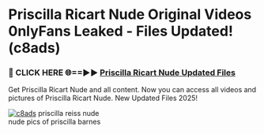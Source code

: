 # Priscilla Ricart Nude Original Videos 0nlyFans Leaked - Files Updated! (c8ads)

<h3>🔴 CLICK HERE 🌐==►► <a href="https://tinyurl.com/yc6ubb5a" rel="nofollow">Priscilla Ricart Nude Updated Files</a></h3>

Get Priscilla Ricart Nude and all content. Now you can access all videos and pictures of Priscilla Ricart Nude. New Updated Files 2025!

[![c8ads](https://i.imgur.com/7eu0CRL.gif)](https://tinyurl.com/yc6ubb5a)
priscilla reiss nude<br>
nude pics of priscilla barnes